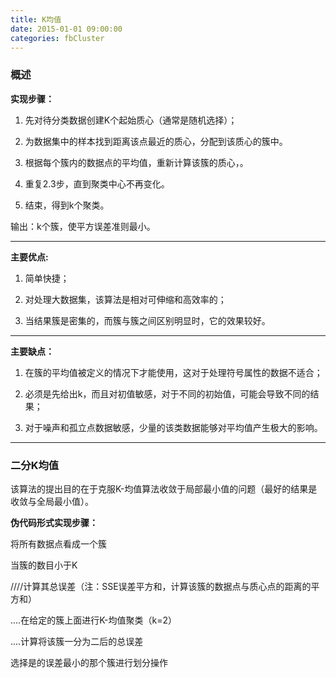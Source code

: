 ```yaml
---
title: K均值
date: 2015-01-01 09:00:00
categories: fbCluster
---
```


### 概述

   <strong>实现步骤：</strong>
   
1. 先对待分类数据创建K个起始质心（通常是随机选择）；

2. 为数据集中的样本找到距离该点最近的质心，分配到该质心的簇中。

3. 根据每个簇内的数据点的平均值，重新计算该簇的质心，。

4. 重复2.3步，直到聚类中心不再变化。

5. 结束，得到k个聚类。
 
输出：k个簇，使平方误差准则最小。
   
---

<strong>主要优点:</strong>

1. 简单快捷；

2. 对处理大数据集，该算法是相对可伸缩和高效率的；

3. 当结果簇是密集的，而簇与簇之间区别明显时，它的效果较好。

---

<strong>主要缺点：</strong>

1. 在簇的平均值被定义的情况下才能使用，这对于处理符号属性的数据不适合；

2. 必须是先给出k，而且对初值敏感，对于不同的初始值，可能会导致不同的结果；

3. 对于噪声和孤立点数据敏感，少量的该类数据能够对平均值产生极大的影响。

---

### 二分K均值

该算法的提出目的在于克服K-均值算法收敛于局部最小值的问题（最好的结果是收敛与全局最小值）。

<strong>伪代码形式实现步骤：</strong>

将所有数据点看成一个簇

当簇的数目小于K

////计算其总误差（注：SSE误差平方和，计算该簇的数据点与质心点的距离的平方和）

....在给定的簇上面进行K-均值聚类（k=2）

....计算将该簇一分为二后的总误差

选择是的误差最小的那个簇进行划分操作